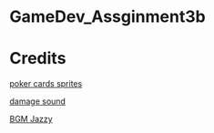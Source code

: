 # GameDev_Assginment3b
# Credits
[poker cards sprites](https://opengameart.org/content/2d-poker-pack)

[damage sound](https://freesound.org/people/EVRetro/sounds/501104/)

[BGM Jazzy](https://www.youtube.com/watch?v=byGNyKgjIrc)
